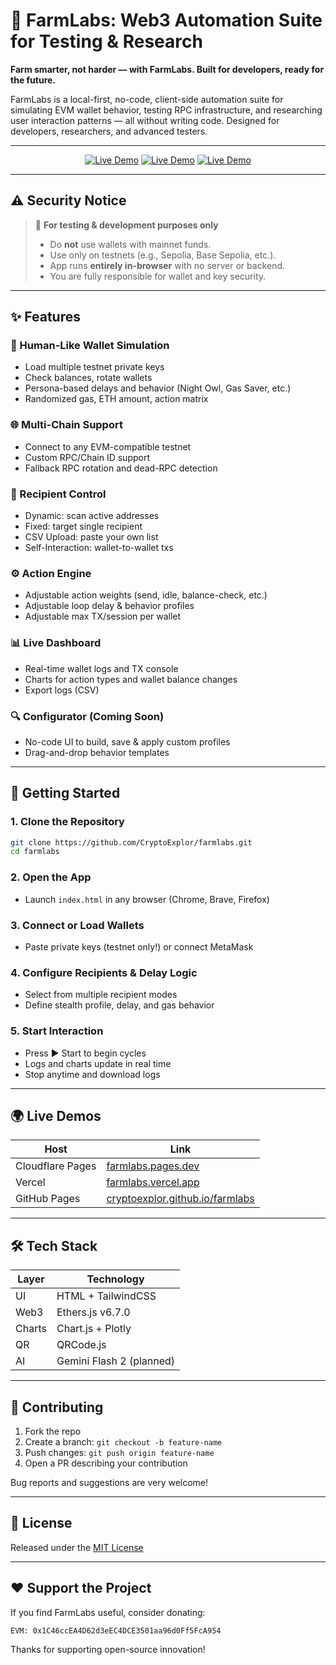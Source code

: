 # 🚀 FarmLabs: Web3 Automation Suite for Testing & Research

**Farm smarter, not harder — with FarmLabs. Built for developers, ready for the future.**

FarmLabs is a local-first, no-code, client-side automation suite for simulating EVM wallet behavior, testing RPC infrastructure, and researching user interaction patterns — all without writing code. Designed for developers, researchers, and advanced testers.

---

<p align="center">
  <a href="https://farmlabs.pages.dev"><img src="https://img.shields.io/badge/FarmLabs-pages.dev-00C897?style=for-the-badge&logo=cloudflare&logoColor=white" alt="Live Demo"></a>
  <a href="https://farmlabs.vercel.app"><img src="https://img.shields.io/badge/FarmLabs-vercel.app-000000?style=for-the-badge&logo=vercel&logoColor=white" alt="Live Demo"></a>
  <a href="https://cryptoexplor.github.io/farmlabs"><img src="https://img.shields.io/badge/FarmLabs-github.io-24292e?style=for-the-badge&logo=github&logoColor=white" alt="Live Demo"></a>
</p>

---

## ⚠️ Security Notice

> 🛑 **For testing & development purposes only**
>
> - Do **not** use wallets with mainnet funds.  
> - Use only on testnets (e.g., Sepolia, Base Sepolia, etc.).  
> - App runs **entirely in-browser** with no server or backend.  
> - You are fully responsible for wallet and key security.

---

## ✨ Features

### 🧠 Human-Like Wallet Simulation
- Load multiple testnet private keys
- Check balances, rotate wallets
- Persona-based delays and behavior (Night Owl, Gas Saver, etc.)
- Randomized gas, ETH amount, action matrix

### 🌐 Multi-Chain Support
- Connect to any EVM-compatible testnet
- Custom RPC/Chain ID support
- Fallback RPC rotation and dead-RPC detection

### 🎯 Recipient Control
- Dynamic: scan active addresses
- Fixed: target single recipient
- CSV Upload: paste your own list
- Self-Interaction: wallet-to-wallet txs

### ⚙️ Action Engine
- Adjustable action weights (send, idle, balance-check, etc.)
- Adjustable loop delay & behavior profiles
- Adjustable max TX/session per wallet

### 📊 Live Dashboard
- Real-time wallet logs and TX console
- Charts for action types and wallet balance changes
- Export logs (CSV)

### 🔍 Configurator (Coming Soon)
- No-code UI to build, save & apply custom profiles
- Drag-and-drop behavior templates

---

## 🚀 Getting Started

### 1. Clone the Repository
```bash
git clone https://github.com/CryptoExplor/farmlabs.git
cd farmlabs
```

### 2. Open the App
- Launch `index.html` in any browser (Chrome, Brave, Firefox)

### 3. Connect or Load Wallets
- Paste private keys (testnet only!) or connect MetaMask

### 4. Configure Recipients & Delay Logic
- Select from multiple recipient modes
- Define stealth profile, delay, and gas behavior

### 5. Start Interaction
- Press ▶️ Start to begin cycles
- Logs and charts update in real time
- Stop anytime and download logs

---

## 🌍 Live Demos

| Host | Link |
|------|------|
| Cloudflare Pages | [farmlabs.pages.dev](https://farmlabs.pages.dev) |
| Vercel | [farmlabs.vercel.app](https://farmlabs.vercel.app) |
| GitHub Pages | [cryptoexplor.github.io/farmlabs](https://cryptoexplor.github.io/farmlabs) |

---

## 🛠 Tech Stack

| Layer | Technology |
|-------|------------|
| UI | HTML + TailwindCSS |
| Web3 | Ethers.js v6.7.0 |
| Charts | Chart.js + Plotly |
| QR | QRCode.js |
| AI | Gemini Flash 2 (planned) |

---

## 🤝 Contributing

1. Fork the repo
2. Create a branch: `git checkout -b feature-name`
3. Push changes: `git push origin feature-name`
4. Open a PR describing your contribution

Bug reports and suggestions are very welcome!

---

## 📄 License

Released under the [MIT License](https://opensource.org/licenses/MIT)

---

## ❤️ Support the Project

If you find FarmLabs useful, consider donating:

```txt
EVM: 0x1C46ccEA4D62d3eEC4DCE3501aa96d0Ff5FcA954
```

Thanks for supporting open-source innovation!
